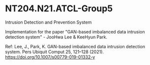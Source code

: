 # NT204.N21.ATCL-Group5
Intrusion Detection and Prevention System

Implementation for the paper "GAN-based imbalanced data intrusion detection system" - JooHwa Lee & KeeHyun Park.

Ref: Lee, J., Park, K. GAN-based imbalanced data intrusion detection system. Pers Ubiquit Comput 25, 121–128 (2021). https://doi.org/10.1007/s00779-019-01332-y
